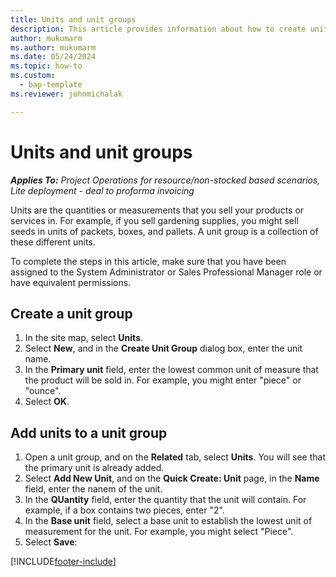 ```yaml
---
title: Units and unit groups
description: This article provides information about how to create units and unit groups in Dynamics 365 Project Operations.
author: mukumarm
ms.author: mukumarm
ms.date: 05/24/2024
ms.topic: how-to
ms.custom: 
  - bap-template
ms.reviewer: johnmichalak

---
```


# Units and unit groups

_**Applies To:** Project Operations for resource/non-stocked based scenarios, Lite deployment - deal to proforma invoicing_

Units are the quantities or measurements that you sell your products or services in. For example, if you sell gardening supplies, you might sell seeds in units of packets, boxes, and pallets. A unit group is a collection of these different units.

To complete the steps in this article, make sure that you have been assigned to the System Administrator or Sales Professional Manager role or have equivalent permissions.

## Create a unit group

1. In the site map, select **Units**.
2. Select **New**, and in the **Create Unit Group** dialog box, enter the unit name.
3. In the **Primary unit** field, enter the lowest common unit of measure that the product will be sold in. For example, you might enter "piece" or "ounce".
4. Select **OK**.

## Add units to a unit group

1. Open a unit group, and on the **Related** tab, select **Units**. You will see that the primary unit is already added.
2. Select **Add New Unit**, and on the **Quick Create: Unit** page, in the **Name** field, enter the nanem of the unit.
3. In the **QUantity** field, enter the quantity that the unit will contain. For example, if a box contains two pieces, enter "2". 
4. In the **Base unit** field, select a base unit to establish the lowest unit of measurement for the unit. For example, you might select "Piece".
5. Select **Save**:


[!INCLUDE[footer-include](../includes/footer-banner.md)]
